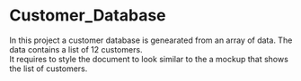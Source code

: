 # Customer_Database
In this project a customer database is genearated from an array of data. The data contains a list of 12 customers.  
It requires to style the document to look similar to the a mockup that shows the list of customers.
